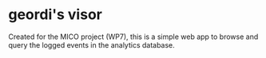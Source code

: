 # geordi's visor
Created for the MICO project (WP7), this is a simple web app to browse and query the logged events in the analytics database.
